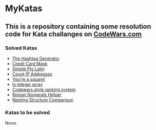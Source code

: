 # MyKatas
This is a repository containing some resolution code for Kata challanges on [CodeWars.com](https://www.codewars.com)
----

### Solved Katas
- [The Hashtag Generator](https://www.codewars.com/kata/52449b062fb80683ec000024)
- [Credit Card Mask](https://www.codewars.com/kata/5412509bd436bd33920011bc)
- [Simple Pig Latin](https://www.codewars.com/kata/520b9d2ad5c005041100000f)
- [Count IP Addresses](https://www.codewars.com/kata/526989a41034285187000de4)
- [You're a square!](https://www.codewars.com/kata/54c27a33fb7da0db0100040e)
- [Is integer array](https://www.codewars.com/kata/52a112d9488f506ae7000b95)
- [Codewars style ranking system](https://www.codewars.com/kata/51fda2d95d6efda45e00004e)
- [Roman Numerals Helper](https://www.codewars.com/kata/51b66044bce5799a7f000003/train/python)
- [Nesting Structure Comparison](https://www.codewars.com/kata/520446778469526ec0000001/train/python)
### Katas to be solved
None.
